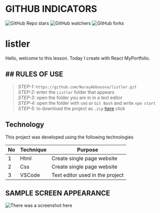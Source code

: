 # GITHUB INDICATORS

![GitHub Repo stars](https://img.shields.io/github/stars/cavidsuleyman/SADE-HOM-PAGE?style=for-the-badge)
![GitHub watchers](https://img.shields.io/github/watchers/cavidsuleyman/SADE-HOM-PAGE?style=for-the-badge)
![GitHub forks](https://img.shields.io/github/forks/cavidsuleyman/SADE-HOM-PAGE?style=for-the-badge)

  # listler

Hello, welcome to this lesson. Today I create with React MyPortfolio.
## ## RULES OF USE

> *STEP-1:* `https://github.com/NurayAbbasova/listler.git` <br/>
> *STEP-2:*  enter the `Listler` folder that appears <br/>
> *STEP-3:*  open the folder you are in in a text editor <br/>
> *STEP-4:*  open the folder with `cmd` or `Git Bash` and write `npm start` <br/>
> *STEP-5:*  to download the project as `.zip`  [here](https://github.com/NurayAbbasova/listler/archive/refs/heads/master.zip) click <br/>


## Technology

This project was developed using the following technologies

| No | Technique | Purpose |
| - | ---------- | --------------------- |
| 1 | Html | Create single page website |
| 2 | Css | Create single page website |
| 3 | VSCode | Text editor used in the project |


## SAMPLE SCREEN APPEARANCE

![There was a screenshot here](./screen-1.PNG)
